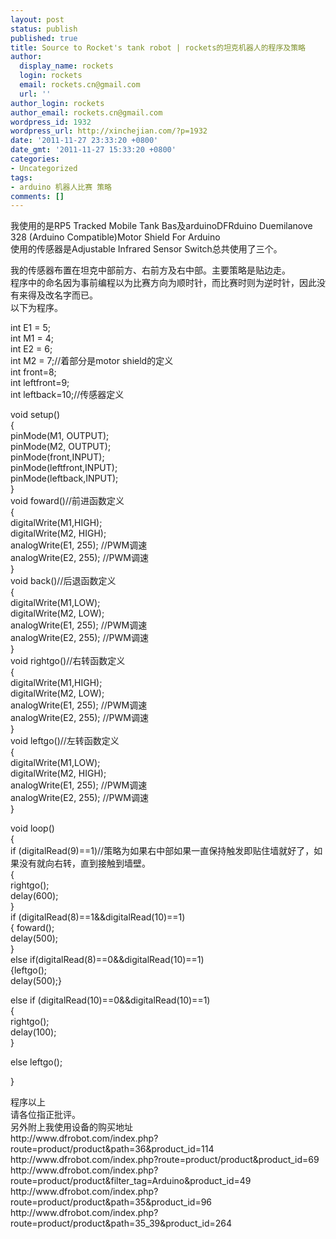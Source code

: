 ```yaml
---
layout: post
status: publish
published: true
title: Source to Rocket's tank robot | rockets的坦克机器人的程序及策略
author:
  display_name: rockets
  login: rockets
  email: rockets.cn@gmail.com
  url: ''
author_login: rockets
author_email: rockets.cn@gmail.com
wordpress_id: 1932
wordpress_url: http://xinchejian.com/?p=1932
date: '2011-11-27 23:33:20 +0800'
date_gmt: '2011-11-27 15:33:20 +0800'
categories:
- Uncategorized
tags:
- arduino 机器人比赛 策略
comments: []
---
```

<p>我使用的是RP5 Tracked Mobile Tank Bas及arduinoDFRduino Duemilanove 328 (Arduino Compatible)Motor Shield For Arduino<br />
使用的传感器是Adjustable Infrared Sensor Switch总共使用了三个。</p>
<p>我的传感器布置在坦克中部前方、右前方及右中部。主要策略是贴边走。<br />
程序中的命名因为事前编程以为比赛方向为顺时针，而比赛时则为逆时针，因此没有来得及改名字而已。<br />
以下为程序。</p>
<p>int E1 = 5;<br />
int M1 = 4;<br />
int E2 = 6;<br />
int M2 = 7;//着部分是motor shield的定义<br />
int front=8;<br />
int leftfront=9;<br />
int leftback=10;//传感器定义</p>
<p>void setup()<br />
{<br />
    pinMode(M1, OUTPUT);<br />
    pinMode(M2, OUTPUT);<br />
    pinMode(front,INPUT);<br />
    pinMode(leftfront,INPUT);<br />
    pinMode(leftback,INPUT);<br />
 }<br />
 void foward()//前进函数定义<br />
 {<br />
    digitalWrite(M1,HIGH);<br />
    digitalWrite(M2, HIGH);<br />
    analogWrite(E1, 255);   //PWM调速<br />
    analogWrite(E2, 255);   //PWM调速<br />
     }<br />
     void back()//后退函数定义<br />
     {<br />
    digitalWrite(M1,LOW);<br />
    digitalWrite(M2, LOW);<br />
    analogWrite(E1, 255);   //PWM调速<br />
    analogWrite(E2, 255);   //PWM调速<br />
  }<br />
  void rightgo()//右转函数定义<br />
  {<br />
    digitalWrite(M1,HIGH);<br />
    digitalWrite(M2, LOW);<br />
    analogWrite(E1, 255);   //PWM调速<br />
    analogWrite(E2, 255);   //PWM调速<br />
  }<br />
  void leftgo()//左转函数定义<br />
  {<br />
    digitalWrite(M1,LOW);<br />
    digitalWrite(M2, HIGH);<br />
    analogWrite(E1, 255);   //PWM调速<br />
    analogWrite(E2, 255);   //PWM调速<br />
  }</p>
<p>void loop()<br />
{<br />
if (digitalRead(9)==1)//策略为如果右中部如果一直保持触发即贴住墙就好了，如果没有就向右转，直到接触到墙壁。<br />
{<br />
  rightgo();<br />
delay(600);<br />
}<br />
  if (digitalRead(8)==1&amp;&digitalRead(10)==1)<br />
{  foward();<br />
delay(500);<br />
}<br />
 else if(digitalRead(8)==0&amp;&digitalRead(10)==1)<br />
{leftgo();<br />
delay(500);}</p>
<p>else if (digitalRead(10)==0&amp;&digitalRead(10)==1)<br />
{<br />
rightgo();<br />
delay(100);<br />
}</p>
<p>else leftgo();</p>
<p>}</p>
<p>程序以上<br />
请各位指正批评。<br />
另外附上我使用设备的购买地址<br />
http://www.dfrobot.com/index.php?route=product/product&path=36&product_id=114<br />
http://www.dfrobot.com/index.php?route=product/product&product_id=69<br />
http://www.dfrobot.com/index.php?route=product/product&filter_tag=Arduino&product_id=49<br />
http://www.dfrobot.com/index.php?route=product/product&path=35&product_id=96<br />
http://www.dfrobot.com/index.php?route=product/product&path=35_39&product_id=264</p>
